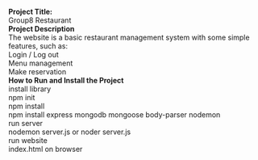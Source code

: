 **Project Title:**  
Group8 Restaurant  
**Project Description**  
  The website is a basic restaurant management system with some simple features, such as:  
	Login / Log out  
	Menu management  
	Make reservation  
**How to Run and Install the Project**    
	install library  
		npm init  
		npm install  
		npm install express mongodb mongoose body-parser nodemon  
	run server  
		nodemon server.js or noder server.js  
	run website  
	index.html on browser  
	
